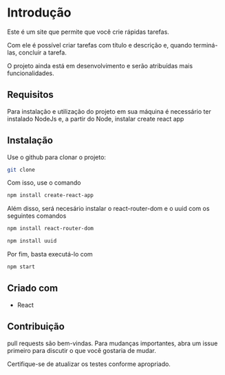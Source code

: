 # Introdução

Este é um site que permite que você crie rápidas tarefas.

Com ele é possível criar tarefas com título e descrição e, quando terminá-las, concluir a tarefa.

O projeto ainda está em desenvolvimento e serão atribuídas mais funcionalidades.

## Requisitos
Para instalação e utilização do projeto em sua máquina é necessário ter instalado NodeJs e, a partir do Node, instalar create react app

## Instalação

Use o github para clonar o projeto:

```bash
git clone
```
Com isso, use o comando

```bash
npm install create-react-app
```

Além disso, será necesário instalar o react-router-dom e o uuid com os seguintes comandos

```bash
npm install react-router-dom
```

```bash
npm install uuid
```

Por fim, basta executá-lo com

```bash
npm start
```

## Criado com

- React

## Contribuição

pull requests são bem-vindas. Para mudanças importantes, abra um issue primeiro
para discutir o que você gostaria de mudar.

Certifique-se de atualizar os testes conforme apropriado.
